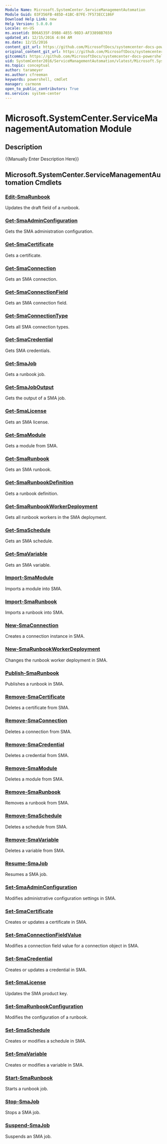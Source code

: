 ```yaml
---
Module Name: Microsoft.SystemCenter.ServiceManagementAutomation
Module Guid: 03F356FB-485D-41BC-B7FE-7F573ECC186F
Download Help Link: new
Help Version: 5.0.0.0
Locale: en-US
ms.assetid: B06A535F-D9B8-4855-98D3-AF33898B7659
updated_at: 12/15/2016 4:04 AM
ms.date: 12/15/2016
content_git_url: https://github.com/MicrosoftDocs/systemcenter-docs-powershell/blob/live/systemcenter-cmdlets/SystemCenter2016/ServiceManagementAutomation/vlatest/Microsoft.SystemCenter.ServiceManagementAutomation.md
original_content_git_url: https://github.com/MicrosoftDocs/systemcenter-docs-powershell/blob/live/systemcenter-cmdlets/SystemCenter2016/ServiceManagementAutomation/vlatest/Microsoft.SystemCenter.ServiceManagementAutomation.md
gitcommit: https://github.com/MicrosoftDocs/systemcenter-docs-powershell/blob/7df4508c7b907a214e6a8eca76037b06065ef078/systemcenter-cmdlets/SystemCenter2016/ServiceManagementAutomation/vlatest/Microsoft.SystemCenter.ServiceManagementAutomation.md
uid: SystemCenter2016/ServiceManagementAutomation/vlatest/Microsoft.SystemCenter.ServiceManagementAutomation.md
ms.topic: conceptual
author: tarameyer
ms.author: cfreeman
keywords: powershell, cmdlet
manager: carmonm
open_to_public_contributors: True
ms.service: system-center
---
```


# Microsoft.SystemCenter.ServiceManagementAutomation Module
## Description
{{Manually Enter Description Here}}

## Microsoft.SystemCenter.ServiceManagementAutomation Cmdlets
### [Edit-SmaRunbook](./Edit-SmaRunbook.md)
Updates the draft field of a runbook.

### [Get-SmaAdminConfiguration](./Get-SmaAdminConfiguration.md)
Gets the SMA administration configuration.

### [Get-SmaCertificate](./Get-SmaCertificate.md)
Gets a certificate.

### [Get-SmaConnection](./Get-SmaConnection.md)
Gets an SMA connection.

### [Get-SmaConnectionField](./Get-SmaConnectionField.md)
Gets an SMA connection field.

### [Get-SmaConnectionType](./Get-SmaConnectionType.md)
Gets all SMA connection types.

### [Get-SmaCredential](./Get-SmaCredential.md)
Gets SMA credentials.

### [Get-SmaJob](./Get-SmaJob.md)
Gets a runbook job.

### [Get-SmaJobOutput](./Get-SmaJobOutput.md)
Gets the output of a SMA job.

### [Get-SmaLicense](./Get-SmaLicense.md)
Gets an SMA license.

### [Get-SmaModule](./Get-SmaModule.md)
Gets a module from SMA.

### [Get-SmaRunbook](./Get-SmaRunbook.md)
Gets an SMA runbook.

### [Get-SmaRunbookDefinition](./Get-SmaRunbookDefinition.md)
Gets a runbook definition.

### [Get-SmaRunbookWorkerDeployment](./Get-SmaRunbookWorkerDeployment.md)
Gets all runbook workers in the SMA deployment.

### [Get-SmaSchedule](./Get-SmaSchedule.md)
Gets an SMA schedule.

### [Get-SmaVariable](./Get-SmaVariable.md)
Gets an SMA variable.

### [Import-SmaModule](./Import-SmaModule.md)
Imports a module into SMA.

### [Import-SmaRunbook](./Import-SmaRunbook.md)
Imports a runbook into SMA.

### [New-SmaConnection](./New-SmaConnection.md)
Creates a connection instance in SMA.

### [New-SmaRunbookWorkerDeployment](./New-SmaRunbookWorkerDeployment.md)
Changes the runbook worker deployment in SMA.

### [Publish-SmaRunbook](./Publish-SmaRunbook.md)
Publishes a runbook in SMA.

### [Remove-SmaCertificate](./Remove-SmaCertificate.md)
Deletes a certificate from SMA.

### [Remove-SmaConnection](./Remove-SmaConnection.md)
Deletes a connection from SMA.

### [Remove-SmaCredential](./Remove-SmaCredential.md)
Deletes a credential from SMA.

### [Remove-SmaModule](./Remove-SmaModule.md)
Deletes a module from SMA.

### [Remove-SmaRunbook](./Remove-SmaRunbook.md)
Removes a runbook from SMA.

### [Remove-SmaSchedule](./Remove-SmaSchedule.md)
Deletes a schedule from SMA.

### [Remove-SmaVariable](./Remove-SmaVariable.md)
Deletes a variable from SMA.

### [Resume-SmaJob](./Resume-SmaJob.md)
Resumes a SMA job.

### [Set-SmaAdminConfiguration](./Set-SmaAdminConfiguration.md)
Modifies administrative configuration settings in SMA.

### [Set-SmaCertificate](./Set-SmaCertificate.md)
Creates or updates a certificate in SMA.

### [Set-SmaConnectionFieldValue](./Set-SmaConnectionFieldValue.md)
Modifies a connection field value for a connection object in SMA.

### [Set-SmaCredential](./Set-SmaCredential.md)
Creates or updates a credential in SMA.

### [Set-SmaLicense](./Set-SmaLicense.md)
Updates the SMA product key.

### [Set-SmaRunbookConfiguration](./Set-SmaRunbookConfiguration.md)
Modifies the configuration of a runbook.

### [Set-SmaSchedule](./Set-SmaSchedule.md)
Creates or modifies a schedule in SMA.

### [Set-SmaVariable](./Set-SmaVariable.md)
Creates or modifies a variable in SMA.

### [Start-SmaRunbook](./Start-SmaRunbook.md)
Starts a runbook job.

### [Stop-SmaJob](./Stop-SmaJob.md)
Stops a SMA job.

### [Suspend-SmaJob](./Suspend-SmaJob.md)
Suspends an SMA job.

